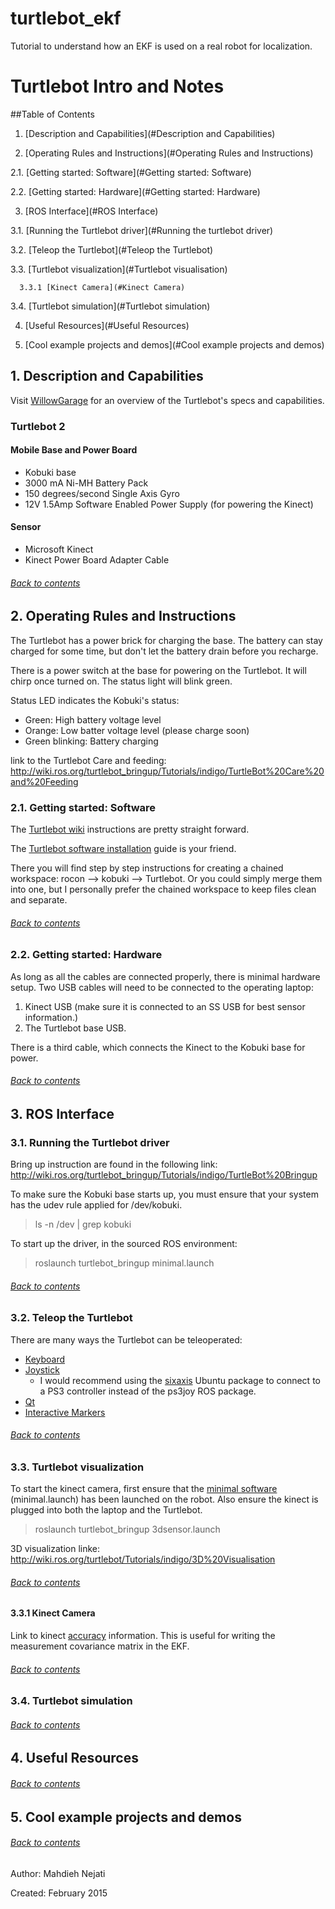 # turtlebot_ekf
Tutorial to understand how an EKF is used on a real robot for localization. 

Turtlebot Intro and Notes
=========================


##Table of Contents <a name="contents"></a>

1. [Description and Capabilities](#Description and Capabilities)

2. [Operating Rules and Instructions](#Operating Rules and Instructions)

  2.1. [Getting started: Software](#Getting started: Software)

  2.2. [Getting started: Hardware](#Getting started: Hardware)

3. [ROS Interface](#ROS Interface)

  3.1. [Running the Turtlebot driver](#Running the turtlebot driver)

  3.2. [Teleop the Turtlebot](#Teleop the Turtlebot)

  3.3. [Turtlebot visualization](#Turtlebot visualisation)

      3.3.1 [Kinect Camera](#Kinect Camera)

  3.4. [Turtlebot simulation](#Turtlebot simulation)

4. [Useful Resources](#Useful Resources)

5. [Cool example projects and demos](#Cool example projects and demos)


## 1. Description and Capabilities <a name="Description and Capabilities"></a>

Visit [WillowGarage](www.willowgarage.com/turtlebot) for an overview of the Turtlebot's specs and capabilities. 
### Turtlebot 2

#### Mobile Base and Power Board
* Kobuki base
* 3000 mA Ni-MH Battery Pack
* 150 degrees/second Single Axis Gyro
* 12V 1.5Amp Software Enabled Power Supply (for powering the Kinect)

#### Sensor
* Microsoft Kinect
* Kinect Power Board Adapter Cable

###### [Back to contents](#contents)

## 2. Operating Rules and Instructions <a name="Operating Rules and Instructions"></a>

The Turtlebot has a power brick for charging the base. The battery can stay charged for some 
time, but don't let the battery drain before you recharge. 

There is a power switch at the base for powering on the Turtlebot. It will chirp once turned on. 
The status light will blink green. 

Status LED indicates the Kobuki's status: 
  * Green: High battery voltage level
  * Orange: Low batter voltage level (please charge soon)
  * Green blinking: Battery charging
  
link to the Turtlebot Care and feeding: http://wiki.ros.org/turtlebot_bringup/Tutorials/indigo/TurtleBot%20Care%20and%20Feeding

### 2.1. Getting started: Software <a name="Getting started: Software"></a>

The [Turtlebot wiki](http://wiki.ros.org/Robots/TurtleBot) instructions are pretty straight forward. 

The [Turtlebot software installation](http://wiki.ros.org/turtlebot/Tutorials/indigo/Turtlebot%20Installation) guide is your friend.

There you will find step by step instructions for creating a chained workspace: rocon --> kobuki --> Turtlebot.
Or you could simply merge them into one, but I personally prefer the chained workspace to keep files clean and separate. 

###### [Back to contents](#contents)

### 2.2. Getting started: Hardware <a name="Getting started: Hardware"></a>

As long as all the cables are connected properly, there is minimal hardware setup. 
Two USB cables will need to be connected to the operating laptop: 
  1. Kinect USB (make sure it is connected to an SS USB for best sensor information.)
  2. The Turtlebot base USB. 
  
There is a third cable, which connects the Kinect to the Kobuki base for power. 

###### [Back to contents](#contents)


## 3. ROS Interface <a name="ROS Interface"></a>

### 3.1. Running the Turtlebot driver <a name="Running the Turtlebot driver"></a>

Bring up instruction are found in the following link: http://wiki.ros.org/turtlebot_bringup/Tutorials/indigo/TurtleBot%20Bringup

To make sure the Kobuki base starts up, you must ensure that your system has the udev
rule applied for /dev/kobuki.

> ls -n /dev | grep kobuki

To start up the driver, in the sourced ROS environment: 

> roslaunch turtlebot_bringup minimal.launch


###### [Back to contents](#contents)


### 3.2. Teleop the Turtlebot <a name="Teleop the Turtlebot"></a>

There are many ways the Turtlebot can be teleoperated: 

  * [Keyboard](http://wiki.ros.org/turtlebot_teleop/Tutorials/indigo/Keyboard%20Teleop)
  * [Joystick](http://wiki.ros.org/turtlebot_teleop/Tutorials/indigo/Joystick%20Teleop)
      * I would recommend using the [sixaxis](https://help.ubuntu.com/community/Sixaxis) Ubuntu package to connect to a PS3 controller instead of the ps3joy ROS package. 
  * [Qt](http://wiki.ros.org/rocon_qt_teleop/Tutorials/indigo/Qt%20Teleop%20a%20turtlebot)
  * [Interactive Markers](http://wiki.ros.org/turtlebot_interactive_markers/Tutorials/indigo/UsingTurtlebotInteractiveMarkers)


###### [Back to contents](#contents)


### 3.3. Turtlebot visualization <a name="Turtlebot visualization"></a>

To start the kinect camera, first ensure that the [minimal software](http://wiki.ros.org/turtlebot_bringup/Tutorials/indigo/TurtleBot%20Bringup) (minimal.launch) has been launched on the robot. Also ensure the kinect is plugged into both the laptop and the Turtlebot. 

> roslaunch turtlebot_bringup 3dsensor.launch

3D visualization linke: http://wiki.ros.org/turtlebot/Tutorials/indigo/3D%20Visualisation

###### [Back to contents](#contents)


#### 3.3.1 Kinect Camera <a name="Kinect Camera"></a>

Link to kinect [accuracy](http://wiki.ros.org/openni_kinect/kinect_accuracy) information. This is useful for writing the measurement covariance matrix in the EKF. 

###### [Back to contents](#contents)


### 3.4. Turtlebot simulation <a name="Turtlebot simulation"></a>


###### [Back to contents](#contents)


## 4. Useful Resources <a name="Useful Resources"></a>


###### [Back to contents](#contents)


## 5. Cool example projects and demos <a name="Cool example projects and demos"></a>


###### [Back to contents](#contents)


Author: Mahdieh Nejati 

Created: February 2015


